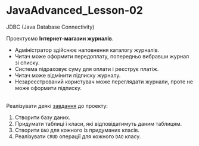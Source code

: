 # JavaAdvanced_Lesson-02
JDBC (Java Database Connectivity)

  Проектуємо **Інтернет-магазин журналів**.
- Адміністратор здійснює наповнення каталогу журналів.
- Читач може оформити передоплату, попередньо вибравши журнал зі списку.
- Система підраховує суму для оплати і реєструє платіж.
- Читач може відмінити підписку журналу.
- Незареєстрований користувач може переглядати журнали, проте не може оформити підписку.<br><br>

Реалiзувати деякi [завдання](https://github.com/AlexeyDolgov/JavaAdvanced_Lesson-02/tree/master/JavaAdvanced_Lesson-02/src/main/java/ua/lviv/lgs/magazineShop) до проекту:
1. Створити базу даних.
2. Придумати таблиці і класи, які відповідатимуть даним таблицям.
3. Створити `DAO` для кожного із придуманих класів.
4. Реалізувати `CRUD` операції для кожного `DAO` класу.
